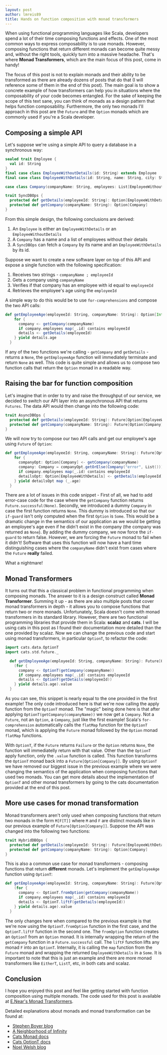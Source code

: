 ```yaml
---
layout: post
author: lmreis89
title: Hands on function composition with monad transformers
---
```


When using functional programming languages like Scala, developers spend a lot of their time composing functions and effects. One of the most common ways to express composability is to use monads. However, composing functions that return different monads can become quite messy and, without the right tools, quickly turn into a massive headache. That's where **Monad Transformers**, which are the main focus of this post, come in handy!

The focus of this post is not to explain monads and their ability to be transformed as there are already dozens of posts that do that (I will reference some of them in the end of this post). The main goal is to show a concrete example of how transformers can help you in situations where the composability of your code becomes entangled. For the sake of keeping the scope of this text sane, you can think of monads as a design pattern that helps function composability. Furthermore, the only two monads I'll approach in this post are the `Future` and the `Option` monads which are commonly used if you're a Scala developer.

## Composing a simple API
Let's suppose we're using a simple API to query a database in a synchronous way:

```scala
sealed trait Employee {
  val id: String
}
final case class EmployeeWithoutDetails(id: String) extends Employee
final case class EmployeeWithDetails(id: String, name: String, city: String, age: Int) extends Employee

case class Company(companyName: String, employees: List[EmployeeWithoutDetails])

trait SyncDBOps {
  protected def getDetails(employeeId: String): Option[EmployeeWithDetails]
  protected def getCompany(companyName: String): Option[Company]
}
```

From this simple design, the following conclusions are derived:

 1. An `Employee` is either an `EmployeeWithDetails` or an `EmployeeWithoutDetails`
 2. A `Company` has a name and a list of employees without their details
 3. A `SyncDBOps` can fetch a `Company` by its name and an `EmployeeWithDetails` by its id.
 
Suppose we want to create a new software layer on top of this API and expose a single function with the following specification:

 1. Receives two strings - `companyName ; employeeId`
 2. Gets a company using `companyName`
 3. Verifies if that company has an employee with id equal to `employeeId`
 4. Retrieves the employee's age using the `employeeId`

A simple way to do this would be to use `for-comprehensions` and compose the two API calls:

```scala
def getEmployeeAge(employeeId: String, companyName: String): Option[Int] = {
    for {
      company <- getCompany(companyName)
      if company.employees map(_.id) contains employeeId
      details <- getDetails(employeeId)
    } yield details.age
  }
```
If any of the two functions we're calling - `getCompany` and `getDetails` - returns a `None`, the `getEmployeeAge` function will immediately terminate and return `None` as well. This code is quite simple and allows us to compose two function calls that return the `Option` monad in a readable way. 

## Raising the bar for function composition
Let's imagine that in order to try and raise the throughput of our service, we decided to switch our API layer into an asynchronous API that returns `Futures`. The data API would then change into the following code:

```scala
trait AsyncDBOps {
  protected def getDetails(employeeId: String): Future[Option[EmployeeWithDetails]]
  protected def getCompany(companyName: String): Future[Option[Company]]
}
```

We will now try to compose our two API calls and get our employee's age using `Future` of `Option`:

```scala
def getEmployeeAge(employeeId: String, companyName: String): Future[Option[Int]] = {
    for {
      companyOpt: Option[Company] <- getCompany(companyName)
      company: Company = companyOpt.getOrElse(Company("error", List()))
      if company.employees map(_.id) contains employeeId
      detailsOpt: Option[EmployeeWithDetails] <- getDetails(employeeId)
    } yield detailsOpt map (_.age)
  }
```

There are a lot of issues in this code snippet - First of all, we had to add error-case code for the case where the `getCompany` function returns `Future.successful(None)`. Secondly, we introduced a dummy `Company` in case the first function returns `None`. This dummy is introduced so that our `if-guard` isn't only computed when the first `Option` is `Some`. This would be a dramatic change in the semantics of our application as we would be getting an employee's age even if he didn't exist in the company (the company was returned as `None`). By adding the dummy company, we now force the `if-guard` to return false. However, we are forcing the `Future` monad to fail when it didn't! Software that uses this function will now have a hard time distinguishing cases where the `companyName` didn't exist from cases where the `Future` **really** failed.

What a nightmare!

## Monad Transformers

It turns out that this a classical problem in functional programming when composing monads. The answer to it is a design construct called **Monad Transformer**. Summing it up - as there are also multiple posts that cover monad transformers in depth - it allows you to compose functions that return two or more monads. Unfortunately, Scala doesn't come with monad transformers in its standard library. However, there are two functional programming libraries that provide them in Scala: **scalaz** and **cats**. I will be using cats in this post as I found their documentation more detailed than the one provided by scalaz. Now we can change the previous code and start using monad transformers, in particular `OptionT`, to refactor the code:

```scala
import cats.data.OptionT
import cats.std.future._

  def getEmployeeAge(employeeId: String, companyName: String): Future[Option[Int]] = {
    (for {
      company <- OptionT(getCompany(companyName))
      if company.employees map(_.id) contains employeeId
      details <- OptionT(getDetails(employeeId))
    } yield details.age).value
  }
```

As you can see, this snippet is nearly equal to the one provided in the first example! The only code introduced here is that we're now calling the apply function from the `OptionT` monad. The "magic" being done here is that after applying `OptionT(getCompany(companyName))` we now get a `Company`. Not a `Future`, not an `Option`, a `Company`, just like the first example! Scala's `for-comprehension` automatically calls the `flatMap` function for the `OptionT` monad, which is applying the `Future` monad followed by the `Option` monad `flatMap` functions.

With `OptionT`, if the `Future` returns `Failure` or the `Option` returns `None`, the function will immediatelly return with that value. Other than the `OptionT` apply function, only the `.value` function is called. This function transforms the `OptionT` monad back into a `Future[Option[Company]]`. By using `OptionT` we have removed our biggest issue in the previous example where we were changing the semantics of the application when composing functions that used two monads. You can get more details about the implementation of `OptionT` and other monad transformers by going to the cats documentation provided at the end of this post.

## More use cases for monad transformation
Monad transformers aren't only used when composing functions that return two monads in the form `M[F[T]]` where `M` and `F` are distinct monads like in our previous example of `Future[Option[Company]]`. Suppose the API was changed into the following two functions:

```scala
trait HybridDBOps {
  protected def getDetails(employeeId: String): Future[EmployeeWithDetails]
  protected def getCompany(companyName: String): Option[Company]
}
```

This is also a common use case for monad transformers - composing functions that return **different** monads. Let's implement the `getEmployeeAge`  function using `OptionT`:

```scala
def getEmployeeAge(employeeId: String, companyName: String): Future[Option[Int]] = {
    (for {
      company <- OptionT.fromOption(getCompany(companyName))
      if company.employees map(_.id) contains employeeId
      details <- OptionT.liftF(getDetails(employeeId))
    } yield details.age).value
  }
```

The only changes here when compared to the previous example is that we're now using the `OptionT.fromOption` function in the first case, and the `OptionT.liftF` function in the second one. The `fromOption` function creates an `OptionT` from an `Option` monad. It is internally wrapping the return of the `getCompany` function in a `Future.successful` call. The `liftF` function lifts any monad `F` into an `OptionT`. Internally, it is calling the `map` function from the `Future` monad and wrapping the returned `EmployeeWithDetails` in a `Some`. It is important to note that this is just an example and there are more monad transformers like `EitherT`, `ListT`, etc, in both cats and scalaz.

## Conclusion
I hope you enjoyed this post and feel like getting started with function composition using multiple monads. The code used for this post is available at [E.Near's Monad Transformers](https://github.com/enear/Monad-Transformers-Tutorial).

Detailed explanations about monads and monad transformation can be found at:

- [Stephen Boyer blog](https://www.stephanboyer.com/post/83/monads-for-dummies)
- [A Neighborhood of Infinity](http://blog.sigfpe.com/2006/08/you-could-have-invented-monads-and.html)
- [Cats Monad docs](http://typelevel.org/cats/tut/monad.html)
- [Cats OptionT docs](http://typelevel.org/cats/tut/optiont.html)
- [Noel Welsh blog](http://noelwelsh.com/programming/2013/12/20/scalaz-monad-transformers/)
